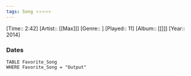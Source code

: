 ```yaml
---
tags: Song ⭐⭐⭐⭐⭐ 
---
```

[Time:: 2:42]
[Artist:: [[Max]]]
[Genre:: ]
[Played:: 11]
[Album:: [[]]]
[Year:: 2014]
### Dates
````dataview
TABLE Favorite_Song
WHERE Favorite_Song = "Output"
````